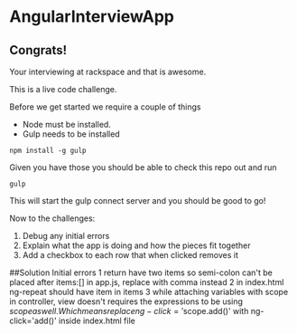 # AngularInterviewApp

## Congrats!

Your interviewing at rackspace and that is awesome.

This is a live code challenge.

Before we get started we require a couple of things

* Node must be installed.
* Gulp needs to be installed

```
npm install -g gulp
```

Given you have those you should be able to check this repo out
and run

```
gulp
```

This will start the gulp connect server and you should be good to go!

Now to the challenges:

1. Debug any initial errors
2. Explain what the app is doing and how the pieces fit together
3. Add a checkbox to each row that when clicked removes it

##Solution
Initial errors
1 return have two items so semi-colon can't be placed after items:[] in app.js, replace with comma instead
2 in index.html ng-repeat should have item in items
3 while attaching variables with scope in controller, view doesn't requires the expressions to be using $scope as well. 
    Which means replace ng-click='$scope.add()' with ng-click='add()' inside index.html file  